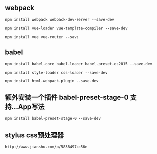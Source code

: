 ## webpack

```
npm install webpack webpack-dev-server --save-dev
```

```
npm install vue-loader vue-template-compiler --save-dev
```

```
npm install vue vue-router --save
```

## babel
```
npm install babel-core babel-loader babel-preset-es2015 --save-dev
```

```
npm install style-loader css-loader --save-dev
```

```
npm install html-webpack-plugin --save-dev
```

## 额外安装一个插件 babel-preset-stage-0 支持...App写法

```
npm install babel-preset-stage-0 --save-dev
```

## stylus css预处理器

```
http://www.jianshu.com/p/5838497ec56e
```








